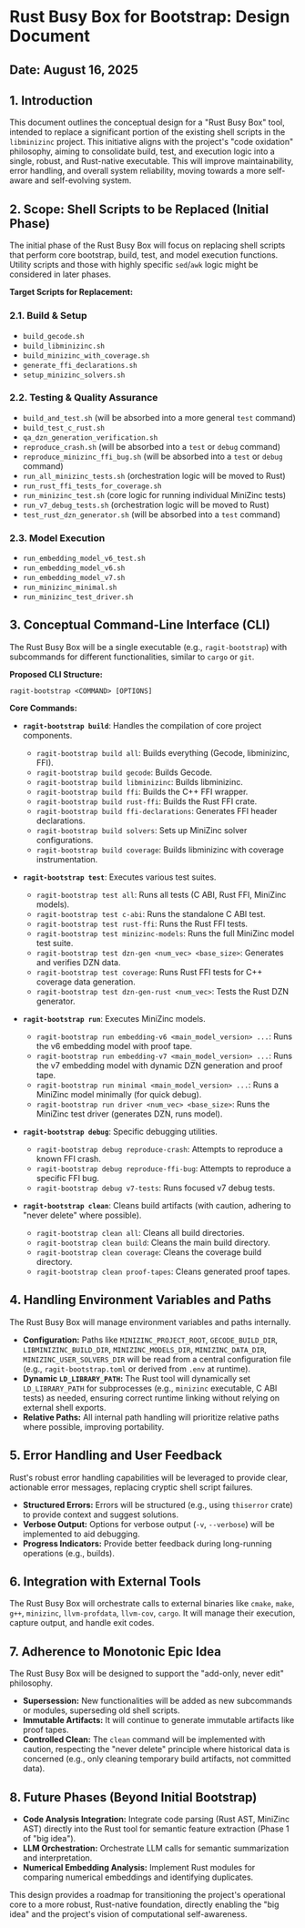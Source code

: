 # Rust Busy Box for Bootstrap: Design Document

## Date: August 16, 2025

## 1. Introduction
This document outlines the conceptual design for a "Rust Busy Box" tool, intended to replace a significant portion of the existing shell scripts in the `libminizinc` project. This initiative aligns with the project's "code oxidation" philosophy, aiming to consolidate build, test, and execution logic into a single, robust, and Rust-native executable. This will improve maintainability, error handling, and overall system reliability, moving towards a more self-aware and self-evolving system.

## 2. Scope: Shell Scripts to be Replaced (Initial Phase)
The initial phase of the Rust Busy Box will focus on replacing shell scripts that perform core bootstrap, build, test, and model execution functions. Utility scripts and those with highly specific `sed`/`awk` logic might be considered in later phases.

**Target Scripts for Replacement:**

### 2.1. Build & Setup
*   `build_gecode.sh`
*   `build_libminizinc.sh`
*   `build_minizinc_with_coverage.sh`
*   `generate_ffi_declarations.sh`
*   `setup_minizinc_solvers.sh`

### 2.2. Testing & Quality Assurance
*   `build_and_test.sh` (will be absorbed into a more general `test` command)
*   `build_test_c_rust.sh`
*   `qa_dzn_generation_verification.sh`
*   `reproduce_crash.sh` (will be absorbed into a `test` or `debug` command)
*   `reproduce_minizinc_ffi_bug.sh` (will be absorbed into a `test` or `debug` command)
*   `run_all_minizinc_tests.sh` (orchestration logic will be moved to Rust)
*   `run_rust_ffi_tests_for_coverage.sh`
*   `run_minizinc_test.sh` (core logic for running individual MiniZinc tests)
*   `run_v7_debug_tests.sh` (orchestration logic will be moved to Rust)
*   `test_rust_dzn_generator.sh` (will be absorbed into a `test` command)

### 2.3. Model Execution
*   `run_embedding_model_v6_test.sh`
*   `run_embedding_model_v6.sh`
*   `run_embedding_model_v7.sh`
*   `run_minizinc_minimal.sh`
*   `run_minizinc_test_driver.sh`

## 3. Conceptual Command-Line Interface (CLI)
The Rust Busy Box will be a single executable (e.g., `ragit-bootstrap`) with subcommands for different functionalities, similar to `cargo` or `git`.

**Proposed CLI Structure:**

```
ragit-bootstrap <COMMAND> [OPTIONS]
```

**Core Commands:**

*   **`ragit-bootstrap build`**: Handles the compilation of core project components.
    *   `ragit-bootstrap build all`: Builds everything (Gecode, libminizinc, FFI).
    *   `ragit-bootstrap build gecode`: Builds Gecode.
    *   `ragit-bootstrap build libminizinc`: Builds libminizinc.
    *   `ragit-bootstrap build ffi`: Builds the C++ FFI wrapper.
    *   `ragit-bootstrap build rust-ffi`: Builds the Rust FFI crate.
    *   `ragit-bootstrap build ffi-declarations`: Generates FFI header declarations.
    *   `ragit-bootstrap build solvers`: Sets up MiniZinc solver configurations.
    *   `ragit-bootstrap build coverage`: Builds libminizinc with coverage instrumentation.

*   **`ragit-bootstrap test`**: Executes various test suites.
    *   `ragit-bootstrap test all`: Runs all tests (C ABI, Rust FFI, MiniZinc models).
    *   `ragit-bootstrap test c-abi`: Runs the standalone C ABI test.
    *   `ragit-bootstrap test rust-ffi`: Runs the Rust FFI tests.
    *   `ragit-bootstrap test minizinc-models`: Runs the full MiniZinc model test suite.
    *   `ragit-bootstrap test dzn-gen <num_vec> <base_size>`: Generates and verifies DZN data.
    *   `ragit-bootstrap test coverage`: Runs Rust FFI tests for C++ coverage data generation.
    *   `ragit-bootstrap test dzn-gen-rust <num_vec>`: Tests the Rust DZN generator.

*   **`ragit-bootstrap run`**: Executes MiniZinc models.
    *   `ragit-bootstrap run embedding-v6 <main_model_version> ...`: Runs the v6 embedding model with proof tape.
    *   `ragit-bootstrap run embedding-v7 <main_model_version> ...`: Runs the v7 embedding model with dynamic DZN generation and proof tape.
    *   `ragit-bootstrap run minimal <main_model_version> ...`: Runs a MiniZinc model minimally (for quick debug).
    *   `ragit-bootstrap run driver <num_vec> <base_size>`: Runs the MiniZinc test driver (generates DZN, runs model).

*   **`ragit-bootstrap debug`**: Specific debugging utilities.
    *   `ragit-bootstrap debug reproduce-crash`: Attempts to reproduce a known FFI crash.
    *   `ragit-bootstrap debug reproduce-ffi-bug`: Attempts to reproduce a specific FFI bug.
    *   `ragit-bootstrap debug v7-tests`: Runs focused v7 debug tests.

*   **`ragit-bootstrap clean`**: Cleans build artifacts (with caution, adhering to "never delete" where possible).
    *   `ragit-bootstrap clean all`: Cleans all build directories.
    *   `ragit-bootstrap clean build`: Cleans the main build directory.
    *   `ragit-bootstrap clean coverage`: Cleans the coverage build directory.
    *   `ragit-bootstrap clean proof-tapes`: Cleans generated proof tapes.

## 4. Handling Environment Variables and Paths
The Rust Busy Box will manage environment variables and paths internally.
*   **Configuration:** Paths like `MINIZINC_PROJECT_ROOT`, `GECODE_BUILD_DIR`, `LIBMINIZINC_BUILD_DIR`, `MINIZINC_MODELS_DIR`, `MINIZINC_DATA_DIR`, `MINIZINC_USER_SOLVERS_DIR` will be read from a central configuration file (e.g., `ragit-bootstrap.toml` or derived from `.env` at runtime).
*   **Dynamic `LD_LIBRARY_PATH`:** The Rust tool will dynamically set `LD_LIBRARY_PATH` for subprocesses (e.g., `minizinc` executable, C ABI tests) as needed, ensuring correct runtime linking without relying on external shell exports.
*   **Relative Paths:** All internal path handling will prioritize relative paths where possible, improving portability.

## 5. Error Handling and User Feedback
Rust's robust error handling capabilities will be leveraged to provide clear, actionable error messages, replacing cryptic shell script failures.
*   **Structured Errors:** Errors will be structured (e.g., using `thiserror` crate) to provide context and suggest solutions.
*   **Verbose Output:** Options for verbose output (`-v`, `--verbose`) will be implemented to aid debugging.
*   **Progress Indicators:** Provide better feedback during long-running operations (e.g., builds).

## 6. Integration with External Tools
The Rust Busy Box will orchestrate calls to external binaries like `cmake`, `make`, `g++`, `minizinc`, `llvm-profdata`, `llvm-cov`, `cargo`. It will manage their execution, capture output, and handle exit codes.

## 7. Adherence to Monotonic Epic Idea
The Rust Busy Box will be designed to support the "add-only, never edit" philosophy.
*   **Supersession:** New functionalities will be added as new subcommands or modules, superseding old shell scripts.
*   **Immutable Artifacts:** It will continue to generate immutable artifacts like proof tapes.
*   **Controlled Clean:** The `clean` command will be implemented with caution, respecting the "never delete" principle where historical data is concerned (e.g., only cleaning temporary build artifacts, not committed data).

## 8. Future Phases (Beyond Initial Bootstrap)
*   **Code Analysis Integration:** Integrate code parsing (Rust AST, MiniZinc AST) directly into the Rust tool for semantic feature extraction (Phase 1 of "big idea").
*   **LLM Orchestration:** Orchestrate LLM calls for semantic summarization and interpretation.
*   **Numerical Embedding Analysis:** Implement Rust modules for comparing numerical embeddings and identifying duplicates.

This design provides a roadmap for transitioning the project's operational core to a more robust, Rust-native foundation, directly enabling the "big idea" and the project's vision of computational self-awareness.
